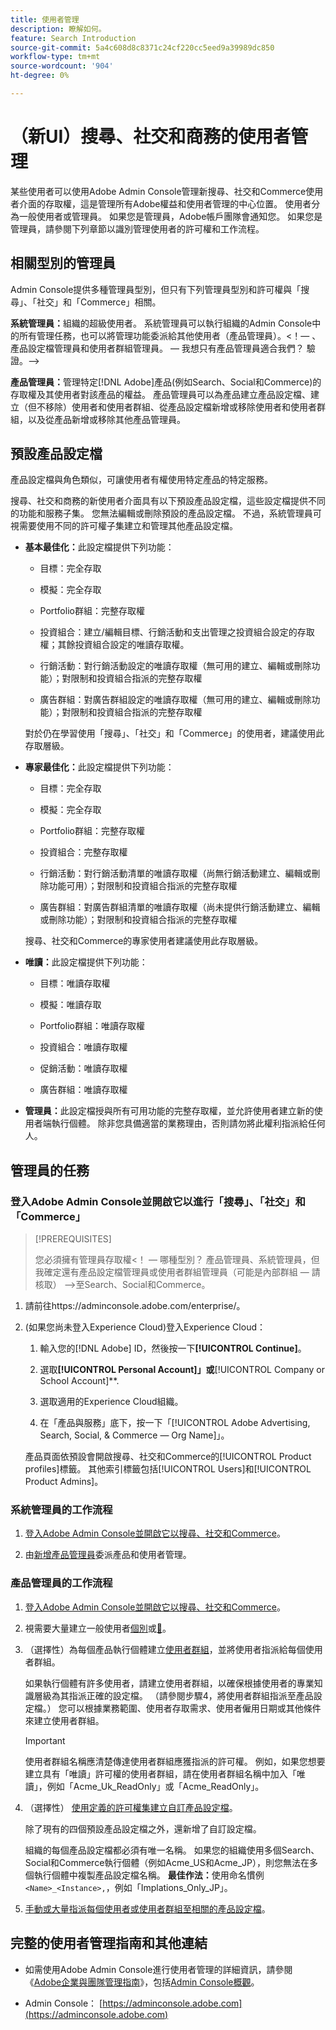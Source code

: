 ```yaml
---
title: 使用者管理
description: 瞭解如何。
feature: Search Introduction
source-git-commit: 5a4c608d8c8371c24cf220cc5eed9a39989dc850
workflow-type: tm+mt
source-wordcount: '904'
ht-degree: 0%

---
```


# （新UI）搜尋、社交和商務的使用者管理

某些使用者可以使用Adobe Admin Console管理新搜尋、社交和Commerce使用者介面的存取權，這是管理所有Adobe權益和使用者管理的中心位置。 使用者分為一般使用者或管理員。 如果您是管理員，Adobe帳戶團隊會通知您。 如果您是管理員，請參閱下列章節以識別管理使用者的許可權和工作流程。<!-- How can you see what your user role is, or will your Adobe Account Team tell you? -->

## 相關型別的管理員

Admin Console提供多種管理員型別，但只有下列管理員型別和許可權與「搜尋」、「社交」和「Commerce」相關。

**系統管理員：**&#x200B;組織的超級使用者。 系統管理員可以執行組織的Admin Console中的所有管理任務，也可以將管理功能委派給其他使用者（產品管理員）。&lt;！— 、產品設定檔管理員和使用者群組管理員。   — 我想只有產品管理員適合我們？  驗證。—>

**產品管理員：**&#x200B;管理特定[!DNL Adobe]產品(例如Search、Social和Commerce)的存取權及其使用者對該產品的權益。 產品管理員可以為產品建立產品設定檔、建立（但不移除）使用者和使用者群組、從產品設定檔新增或移除使用者和使用者群組，以及從產品新增或移除其他產品管理員。

<!--
**Product profile admin:** Manages assigned product profiles for individual products. A product profile admin can add (but not remove) users and user groups to the organization; add or remove users and user groups from product profiles; and assign or revoke permissions from product profiles. [I don't think this is applicable: and manage the product roles for product profiles.]

**User group admin:** Manages assigned user groups and their access rights. A user group admin can add or remove users from groups and add or remove user group admins from groups.
-->

## 預設產品設定檔

產品設定檔與角色類似，可讓使用者有權使用特定產品的特定服務。

搜尋、社交和商務的新使用者介面具有以下預設產品設定檔，這些設定檔提供不同的功能和服務子集。 您無法編輯或刪除預設的產品設定檔。 不過，系統管理員可視需要使用不同的許可權子集建立和管理其他產品設定檔。

* **基本最佳化：**&#x200B;此設定檔提供下列功能：

   * 目標：完全存取

   * 模擬：完全存取

   * Portfolio群組：完整存取權

   * 投資組合：建立/編輯目標、行銷活動和支出管理之投資組合設定的存取權；其餘投資組合設定的唯讀存取權。

   * 行銷活動：對行銷活動設定的唯讀存取權（無可用的建立、編輯或刪除功能）；對限制和投資組合指派的完整存取權<!-- Is that the correct wording? -->

   * 廣告群組：對廣告群組設定的唯讀存取權（無可用的建立、編輯或刪除功能）；對限制和投資組合指派的完整存取權<!-- Is that the correct wording? -->

  對於仍在學習使用「搜尋」、「社交」和「Commerce」的使用者，建議使用此存取層級。

* **專家最佳化：**&#x200B;此設定檔提供下列功能：

   * 目標：完全存取

   * 模擬：完全存取

   * Portfolio群組：完整存取權

   * 投資組合：完整存取權

   * 行銷活動：對行銷活動清單的唯讀存取權（尚無行銷活動建立、編輯或刪除功能可用）；對限制和投資組合指派的完整存取權<!-- Is that the correct wording? -->

   * 廣告群組：對廣告群組清單的唯讀存取權（尚未提供行銷活動建立、編輯或刪除功能）；對限制和投資組合指派的完整存取權<!-- Is that the correct wording? -->

  搜尋、社交和Commerce的專家使用者建議使用此存取層級。

* **唯讀：**&#x200B;此設定檔提供下列功能：

   * 目標：唯讀存取權

   * 模擬：唯讀存取

   * Portfolio群組：唯讀存取權

   * 投資組合：唯讀存取權

   * 促銷活動：唯讀存取權

   * 廣告群組：唯讀存取權

* **管理員：**&#x200B;此設定檔授與所有可用功能的完整存取權，並允許使用者建立新的使用者端執行個體。 除非您具備適當的業務理由，否則請勿將此權利指派給任何人。

<!-- Do I need to include this? If so, adjust wording as needed

## Product-specific instances

 -->

## 管理員的任務

### 登入Adobe Admin Console並開啟它以進行「搜尋」、「社交」和「Commerce」

>[!PREREQUISITES]
>
>您必須擁有管理員存取權&lt;！ — 哪種型別？ 產品管理員、系統管理員，但我確定還有產品設定檔管理員或使用者群組管理員（可能是內部群組 — 請核取） —>至Search、Social和Commerce。

1. 請前往https://adminconsole.adobe.com/enterprise/。

1. (如果您尚未登入Experience Cloud)登入Experience Cloud：

   1. 輸入您的[!DNL Adobe] ID，然後按一下&#x200B;**[!UICONTROL Continue]**。

   1. 選取&#x200B;**[!UICONTROL Personal Account]」或&#x200B;**&#x200B;[!UICONTROL Company or School Account]**.<!-- Will it necessarily be "Company or School Account?" -->

   1. 選取適用的Experience Cloud組織。

   1. 在「產品與服務」底下，按一下「[!UICONTROL Adobe Advertising, Search, Social, & Commerce — Org Name]」。

   產品頁面依預設會開啟搜尋、社交和Commerce的[!UICONTROL Product profiles]標籤。 其他索引標籤包括[!UICONTROL Users]和[!UICONTROL Product Admins]。

### 系統管理員的工作流程

1. [登入Adobe Admin Console並開啟它以搜尋、社交和Commerce](#open-admin-console)。

1. 由[新增產品管理員](https://helpx.adobe.com/enterprise/using/admin-roles.html#enterprise)委派產品和使用者管理。

<!-- what else? -->

### 產品管理員的工作流程

1. [登入Adobe Admin Console並開啟它以搜尋、社交和Commerce](#open-admin-console)。

1. 視需要大量建立一般使用者[個別](https://helpx.adobe.com/enterprise/using/manage-users-individually.html)或[&#128279;](https://helpx.adobe.com/enterprise/using/bulk-upload-users.html)。

1. （選擇性）為每個產品執行個體建立[使用者群組](https://helpx.adobe.com/enterprise/using/user-groups.html)，並將使用者指派給每個使用者群組。

   如果執行個體有許多使用者，請建立使用者群組，以確保根據使用者的專業知識層級為其指派正確的設定檔。 （請參閱步驟4，將使用者群組指派至產品設定檔。） 您可以根據業務範圍、使用者存取需求、使用者僱用日期或其他條件來建立使用者群組。

   >[!IMPORTANT]
   >
   >使用者群組名稱應清楚傳達使用者群組應獲指派的許可權。 例如，如果您想要建立具有「唯讀」許可權的使用者群組，請在使用者群組名稱中加入「唯讀」，例如「Acme_Uk_ReadOnly」或「Acme_ReadOnly」。

1. （選擇性） [使用定義的許可權集建立自訂產品設定檔](https://helpx.adobe.com/enterprise/using/manage-product-profiles.html)。

   除了現有的四個預設產品設定檔之外，還新增了自訂設定檔。

   組織的每個產品設定檔都必須有唯一名稱。 如果您的組織使用多個Search、Social和Commerce執行個體（例如Acme_US和Acme_JP），則您無法在多個執行個體中複製產品設定檔名稱。 **最佳作法：**&#x200B;使用命名慣例`<Name>_<Instance>,`，例如「Implations_Only_JP」。

1. [手動或大量指派每個使用者或使用者群組至相關的產品設定檔](https://helpx.adobe.com/enterprise/using/manage-product-profiles.html)。

## 完整的使用者管理指南和其他連結

* 如需使用Adobe Admin Console進行使用者管理的詳細資訊，請參閱《[Adobe企業與團隊管理指南](https://helpx.adobe.com/enterprise/admin-guide.html)》，包括[Admin Console概觀](https://helpx.adobe.com/tw/enterprise/using/admin-console.html)。

* Admin Console： [https://adminconsole.adobe.com](https://adminconsole.adobe.com)
